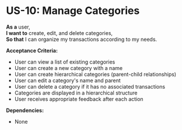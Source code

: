 # US-10: Manage Categories

**As a** user,  
**I want to** create, edit, and delete categories,  
**So that** I can organize my transactions according to my needs.

**Acceptance Criteria:**

- User can view a list of existing categories
- User can create a new category with a name
- User can create hierarchical categories (parent-child relationships)
- User can edit a category's name and parent
- User can delete a category if it has no associated transactions
- Categories are displayed in a hierarchical structure
- User receives appropriate feedback after each action

**Dependencies:**

- None 
